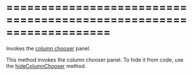 <!--**
/*-------------------------------------------
    Auto-generated file. Do not modify.
-------------------------------------------

**-->
===================================================================
===================================================================

<!--shortDescription-->
Invokes the [column chooser](/Documentation/Guide/Widgets/DataGrid/Visual_Elements/#Column_Chooser) panel.
<!--/shortDescription-->

<!--fullDescription-->
This method invokes the column chooser panel. To hide it from code, use the [hideColumnChooser](/Documentation/ApiReference/UI_Widgets/dxDataGrid/Methods/#hideColumnChooser) method.
<!--/fullDescription-->